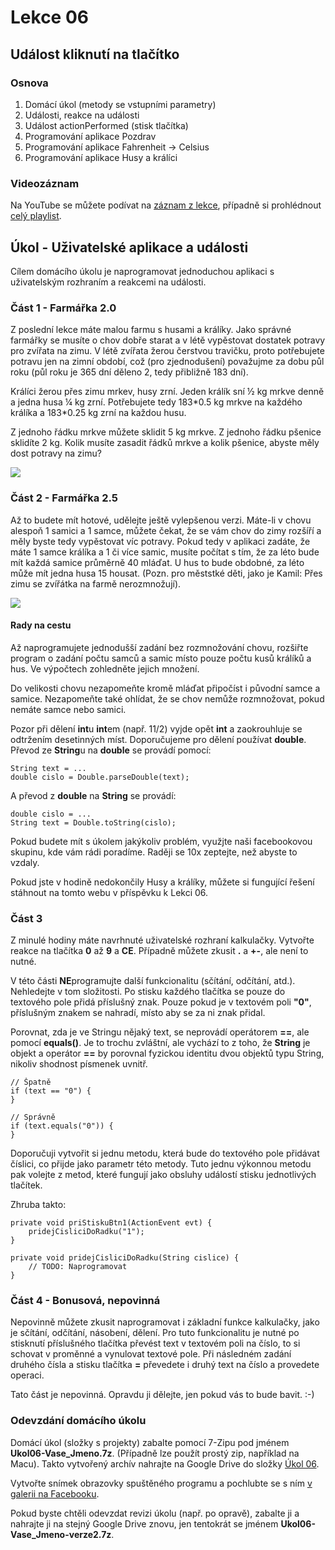 Lekce 06
========

Událost kliknutí na tlačítko
----------------------------

### Osnova

1. Domácí úkol (metody se vstupními parametry)
1. Události, reakce na události
1. Událost actionPerformed (stisk tlačítka)
1. Programování aplikace Pozdrav
1. Programování aplikace Fahrenheit -> Celsius
1. Programování aplikace Husy a králíci

### Videozáznam

Na YouTube se můžete podívat na [záznam z lekce](https://www.youtube.com/watch?v=vgKaaYj-qhQ),
případně si prohlédnout [celý playlist](https://www.youtube.com/playlist?list=PLUVJxzuCt9AROpKl3Hu-DvdgQV-xHaoQY).

Úkol - Uživatelské aplikace a události
--------------------------------------

Cílem domácího úkolu je naprogramovat jednoduchou aplikaci s uživatelským rozhraním a reakcemi na události.

### Část 1 - Farmářka 2.0

Z poslední lekce máte malou farmu s husami a králíky. Jako správné farmářky se musíte o chov dobře starat a v létě
vypěstovat dostatek potravy pro zvířata na zimu. V létě zvířata žerou čerstvou travičku, proto potřebujete potravu jen
na zimní období, což (pro zjednodušení) považujme za dobu půl roku (půl roku je 365 dní děleno 2, tedy přibližně 183
dní).

Králíci žerou přes zimu mrkev, husy zrní. Jeden králík sní ½ kg mrkve denně a jedna husa ¼ kg zrní. Potřebujete tedy
183\*0.5 kg mrkve na každého králíka a 183\*0.25 kg zrní na každou husu.

Z jednoho řádku mrkve můžete sklidit 5 kg mrkve. Z jednoho řádku pšenice sklidíte 2 kg. Kolik musíte zasadit řádků mrkve
a kolik pšenice, abyste měly dost potravy na zimu?

![](ukol06-husy1.png)

### Část 2 - Farmářka 2.5

Až to budete mít hotové, udělejte ještě vylepšenou verzi. Máte-li v chovu alespoň 1 samici a 1 samce, můžete čekat, že
se vám chov do zimy rozšíří a měly byste tedy vypěstovat víc potravy. Pokud tedy v aplikaci zadáte, že máte 1 samce
králíka a 1 či více samic, musíte počítat s tím, že za léto bude mít každá samice průměrně 40 mláďat. U hus to bude
obdobné, za léto může mít jedna husa 15 housat. (Pozn. pro měststké děti, jako je Kamil: Přes zimu se zvířátka na farmě
nerozmnožují).

![](ukol06-husy2.png)

#### Rady na cestu

Až naprogramujete jednodušší zadání bez rozmnožování chovu, rozšiřte program o zadání počtu samců a samic místo pouze
počtu kusů králíků a hus. Ve výpočtech zohledněte jejich množení.

Do velikosti chovu nezapomeňte kromě mláďat připočíst i původní samce a samice. Nezapomeňte také ohlídat, že se chov
nemůže rozmnožovat, pokud nemáte samce nebo samici.

Pozor při dělení **int**u **int**em (např. 11/2) vyjde opět **int** a zaokrouhluje se odtržením desetinných
míst. Doporučujeme pro dělení používat **double**. Převod ze **String**u na **double** se provádí pomocí:

    String text = ...
	double cislo = Double.parseDouble(text);

A převod z **double** na **String** se provádí:

    double cislo = ...
    String text = Double.toString(cislo);

Pokud budete mít s úkolem jakýkoliv problém, využjte naši facebookovou skupinu, kde vám rádi poradíme. Raději se 10x
zeptejte, než abyste to vzdaly.

Pokud jste v hodině nedokončily Husy a králíky, můžete si fungující řešení stáhnout na tomto webu v příspěvku k Lekci
06.

### Část 3

Z minulé hodiny máte navrhnuté uživatelské rozhraní kalkulačky. Vytvořte reakce na tlačítka **0** až **9** a
**CE**. Případně můžete zkusit **.** a **+-**, ale není to nutné.

V této části **NE**programujte další funkcionalitu (sčítání, odčítání, atd.). Nehledejte v tom složitosti. Po stisku
každého tlačítka se pouze do textového pole přidá příslušný znak. Pouze pokud je v textovém poli **"0"**, příslušným
znakem se nahradí, místo aby se za ni znak přidal.

Porovnat, zda je ve Stringu nějaký text, se neprovádí operátorem **==**, ale pomocí **equals()**. Je to trochu zvláštní,
ale vychází to z toho, že **String** je objekt a operátor **==** by porovnal fyzickou identitu dvou objektů typu String,
nikoliv shodnost písmenek uvnitř.

    // Špatně
    if (text == "0") {
    }

    // Správně
    if (text.equals("0")) {
    }

Doporučuji vytvořit si jednu metodu, která bude do textového pole přidávat číslici, co přijde jako parametr této
metody. Tuto jednu výkonnou metodu pak volejte z metod, které fungují jako obsluhy událostí stisku jednotlivých
tlačítek.

Zhruba takto:

    private void priStiskuBtn1(ActionEvent evt) {
        pridejCisliciDoRadku("1");
    }

    private void pridejCisliciDoRadku(String cislice) {
        // TODO: Naprogramovat
    }

### Část 4 - Bonusová, nepovinná

Nepovinně můžete zkusit naprogramovat i základní funkce kalkulačky, jako je sčítání, odčítání, násobení, dělení. Pro
tuto funkcionalitu je nutné po stisknutí příslušného tlačítka převést text v textovém poli na číslo, to si schovat v
proměnné a vynulovat textové pole. Při následném zadání druhého čísla a stisku tlačítka **=** převedete i druhý text na
číslo a provedete operaci.

Tato část je nepovinná. Opravdu ji dělejte, jen pokud vás to bude bavit. :-)

### Odevzdání domácího úkolu

Domácí úkol (složky s projekty) zabalte pomocí 7-Zipu pod jménem **Ukol06-Vase_Jmeno.7z**. (Případně lze použít prostý
zip, například na Macu). Takto vytvořený archív nahrajte na Google Drive do složky
[Úkol 06](https://drive.google.com/drive/folders/1LJU3yGF193h0Qys9jDYW3jpIHoD3h75-).

Vytvořte snímek obrazovky spuštěného programu a pochlubte se s ním
[v galerii na Facebooku](https://www.facebook.com/media/set/?set=oa.242796523059595&type=3).

Pokud byste chtěli odevzdat revizi úkolu (např. po opravě), zabalte ji a nahrajte ji na stejný Google Drive znovu, jen
tentokrát se jménem **Ukol06-Vase_Jmeno-verze2.7z**.
